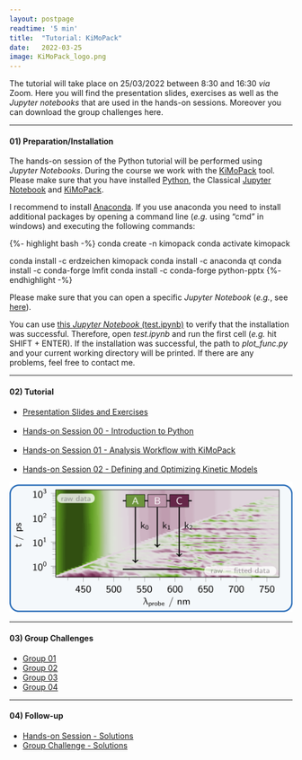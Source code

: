 ```yaml
---
layout: postpage
readtime: '5 min'
title:  "Tutorial: KiMoPack"
date:   2022-03-25
image: KiMoPack_logo.png
---
```


The tutorial will take place on 25/03/2022 between 8:30 and 16:30 *via* Zoom. 
Here you will find the presentation slides, exercises as well as the *Jupyter notebooks* that are used 
in the hands-on sessions.
Moreover you can download the group challenges here.

_____
<h4>01) Preparation/Installation</h4>

The hands-on session of the Python tutorial will be performed using *Jupyter Notebooks*. During the course we work with the [KiMoPack](https://pypi.org/project/KiMoPack/) tool. Please make sure that you have installed [Python](https://www.python.org/), the Classical [Jupyter Notebook](https://jupyter.org/install) and [KiMoPack](https://pypi.org/project/KiMoPack/).
<br>

I recommend to install [Anaconda](https://www.anaconda.com/products/individual). If you use anaconda you need to install additional packages by opening a command line (*e.g.* using “cmd” in windows) and executing the following commands:

{%- highlight bash -%}
conda create -n kimopack
conda activate kimopack

conda install -c erdzeichen kimopack
conda install -c anaconda qt
conda install -c conda-forge lmfit
conda install -c conda-forge python-pptx
{%- endhighlight -%}

Please make sure that you can open a specific *Jupyter Notebook* (*e.g.*, see [here](https://docs.jupyter.org/en/latest/running.html)). 

You can use [this *Jupyter Notebook* (test.ipynb)](https://carolin-m.github.io/docs/KiMoPack/test.ipynb) to verify that the installation was successful. Therefore, open *test.ipynb* and run the first cell (*e.g.* hit SHIFT + ENTER). If the installation was successful, the path to *plot_func.py* and your current working directory will be printed. If there are any problems, feel free to contact me.

_____
<h4>02) Tutorial </h4>

<p>
<ul class="list-inline">
  <li><a class="btn btn-lg btn-success" href="https://carolin-m.github.io/docs/KiMoPack/Presentation-Slides_Exercises.pdf"> Presentation Slides and Exercises</a></li>
  <br>
  <li><a class="btn btn-lg btn-success" href="https://carolin-m.github.io/docs/KiMoPack/00_hands-on_session.zip"> Hands-on Session 00 - Introduction to Python</a></li>
  <br>
  <li><a class="btn btn-lg btn-success" href="https://carolin-m.github.io/docs/KiMoPack/01_hands-on_session.zip"> Hands-on Session 01 - Analysis Workflow with KiMoPack</a></li>
  <br>
  <li><a class="btn btn-lg btn-success" href="https://carolin-m.github.io/docs/KiMoPack/02_hands-on_session.zip"> Hands-on Session 02 - Defining and Optimizing Kinetic Models</a></li>
</ul>
</p>

<img width=600 src='https://raw.githubusercontent.com/carolin-m/carolin-m.github.io/main/img/pub/TOC_KiMoPack.png'> 

_____
<h4>03) Group Challenges </h4> 

<p>
<ul class="list-inline">
  <li><a class="btn btn-lg btn-success" href="https://carolin-m.github.io/docs/KiMoPack/Group01.zip"> Group 01</a></li>
  <li><a class="btn btn-lg btn-success" href="https://carolin-m.github.io/docs/KiMoPack/Group02.zip"> Group 02</a></li>
  <li><a class="btn btn-lg btn-success" href="https://carolin-m.github.io/docs/KiMoPack/Group03.zip"> Group 03</a></li>
  <li><a class="btn btn-lg btn-success" href="https://carolin-m.github.io/docs/KiMoPack/Group04.zip"> Group 04</a></li>
</ul>
</p>

_____
<h4>04) Follow-up</h4>

<p>
<ul class="list-inline">
  <li><a class="btn btn-lg btn-success" href=""> Hands-on Session - Solutions</a></li>
  <li><a class="btn btn-lg btn-success" href="https://carolin-m.github.io/docs/KiMoPack/Solutions_Group-Challenges.zip"> Group Challenge - Solutions</a></li>
</ul>
</p>
